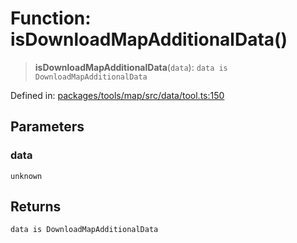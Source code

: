 # Function: isDownloadMapAdditionalData()

> **isDownloadMapAdditionalData**(`data`): `data is DownloadMapAdditionalData`

Defined in: [packages/tools/map/src/data/tool.ts:150](https://github.com/GeoDaCenter/openassistant/blob/28e38a23cf528ccfe10391135d12fba8d3e385da/packages/tools/map/src/data/tool.ts#L150)

## Parameters

### data

`unknown`

## Returns

`data is DownloadMapAdditionalData`
